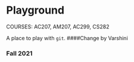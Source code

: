 # Playground

COURSES: AC207, AM207, AC299, CS282

A place to play with `git`.
####Change by Varshini

### Fall 2021
